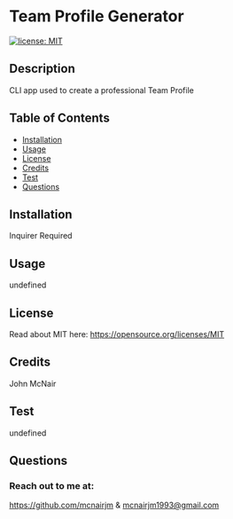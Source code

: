 # Team Profile Generator
  [![license: MIT](https://img.shields.io/badge/License-MIT-yellow.svg)](https://opensource.org/licenses/MIT)
  
  ## Description
  CLI app used to create a professional Team Profile

  ## Table of Contents
  * [Installation](#installation)
  * [Usage](#usage)
  * [License](#license)
  * [Credits](#credits)
  * [Test](#test)
  * [Questions](#questions)
  
  ## Installation
  Inquirer Required
  
  ## Usage
  undefined
  
  ## License
  Read about MIT here:
  https://opensource.org/licenses/MIT

  ## Credits
  John McNair

  ## Test
  undefined

  ## Questions
  ### Reach out to me at:
  https://github.com/mcnairjm
  &
  mcnairjm1993@gmail.com

